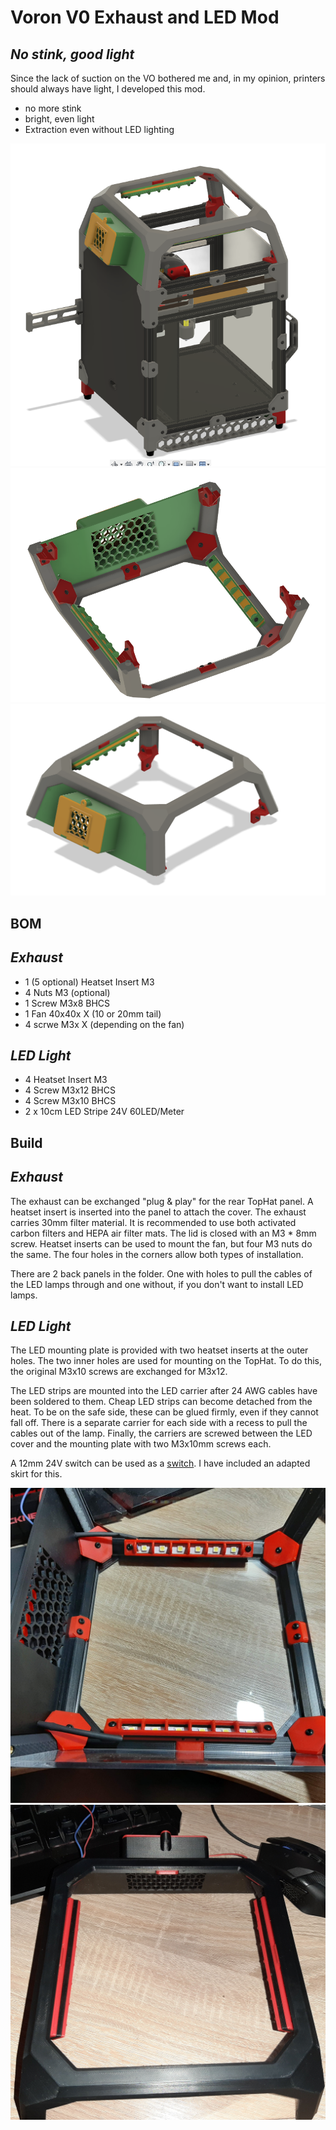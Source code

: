 # Voron V0 Exhaust and LED Mod
## _No stink, good light_

Since the lack of suction on the VO bothered me and, in my opinion, printers should always have light, I developed this mod.

- no more stink
- bright, even light
- Extraction even without LED lighting

![Konstruktion_1](img/Konstruktion_1.PNG)
![Konstruktion_2](img/Konstruktion_2.PNG)
![Konstruktion_3](img/Konstruktion_3.PNG)

## BOM
## _Exhaust_

- 1 (5 optional) Heatset Insert M3
- 4 Nuts M3 (optional)
- 1 Screw M3x8 BHCS
- 1 Fan 40x40x X (10 or 20mm tail)
- 4 scrwe M3x X (depending on the fan)
 
## _LED Light_

- 4 Heatset Insert M3
- 4 Screw M3x12 BHCS
- 4 Screw M3x10 BHCS
- 2 x 10cm LED Stripe 24V 60LED/Meter

## Build

## _Exhaust_

The exhaust can be exchanged "plug & play" for the rear TopHat panel. A heatset insert is inserted into the panel to attach the cover. The exhaust carries 30mm filter material. 
It is recommended to use both activated carbon filters and HEPA air filter mats. The lid is closed with an M3 * 8mm screw.
Heatset inserts can be used to mount the fan, but four M3 nuts do the same. The four holes in the corners allow both types of installation.

There are 2 back panels in the folder. One with holes to pull the cables of the LED lamps through and one without, if you don't want to install LED lamps.


## _LED Light_

The LED mounting plate is provided with two heatset inserts at the outer holes. The two inner holes are used for mounting on the TopHat. To do this, the original M3x10 screws are exchanged for M3x12.

The LED strips are mounted into the LED carrier after 24 AWG cables have been soldered to them. Cheap LED strips can become detached from the heat. To be on the safe side, these can be glued firmly, even if they cannot fall off. 
There is a separate carrier for each side with a recess to pull the cables out of the lamp.
Finally, the carriers are screwed between the LED cover and the mounting plate with two M3x10mm screws each.

A 12mm 24V switch can be used as a [switch](https://de.aliexpress.com/item/32903566664.html?spm=a2g0o.productlist.0.0.309a75a9pKEjqh&algo_pvid=null&algo_expid=null&btsid=2100bdcf16199863007972392e9fd1&ws_ab_test=searchweb0_0,searchweb201602_,searchweb201603_). I have included an adapted skirt for this.




![Foto_1](img/Foto_1.jpg)
![Foto_2](img/Foto_2.jpg)
